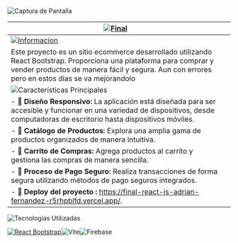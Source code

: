 


![Captura de Pantalla](https://i.imgur.com/eqqVbU2.png)


| [![Final](https://img.shields.io/badge/Final-%20ReactJS%20TIENDA%20VLLC-brightgreen)](https://shields.io/) |     |
| --- | --- |
|[![Informacion](https://img.shields.io/badge/INFORMACION-%20%F0%9F%9A%A8%20-red)](https://shields.io/)|
| Este proyecto es un sitio ecommerce desarrollado utilizando React Bootstrap. Proporciona una plataforma para comprar y vender productos de manera fácil y segura.  Aun con errores pero en estos dias se va mejorandolo| |
| ![Características Principales](https://img.shields.io/badge/Caracter%C3%ADsticas%20Principales-blue)| |
| - **💎 Diseño Responsivo:** La aplicación está diseñada para ser accesible y funcionar en una variedad de dispositivos, desde computadoras de escritorio hasta dispositivos móviles. |
| - **🎫 Catálogo de Productos:** Explora una amplia gama de productos organizados de manera intuitiva. |
| - **🛒 Carrito de Compras:** Agrega productos al carrito y gestiona las compras de manera sencilla. |
| - **💼 Proceso de Pago Seguro:** Realiza transacciones de forma segura utilizando métodos de pago seguros integrados. |
| - **🔗 Deploy del proyecto :** https://final-react-js-adrian-fernandez-r5rhpblfd.vercel.app/.|




![Tecnologías Utilizadas](https://img.shields.io/badge/Tecnolog%C3%ADas%20Utilizadas-004225)

[![React Bootstrap](https://img.shields.io/badge/React%20Bootstrap-61DAFB.svg?style=for-the-badge&logo=react&logoColor=white&labelColor=61DAFB)](https://react-bootstrap.github.io/)![Vite](https://img.shields.io/badge/Vite-646CFF.svg?style=for-the-badge&logo=vite&logoColor=white&labelColor=646CFF)![Firebase](https://img.shields.io/badge/Firebase-FFCA28.svg?style=for-the-badge&logo=firebase&logoColor=white&labelColor=FFCA28)


 
